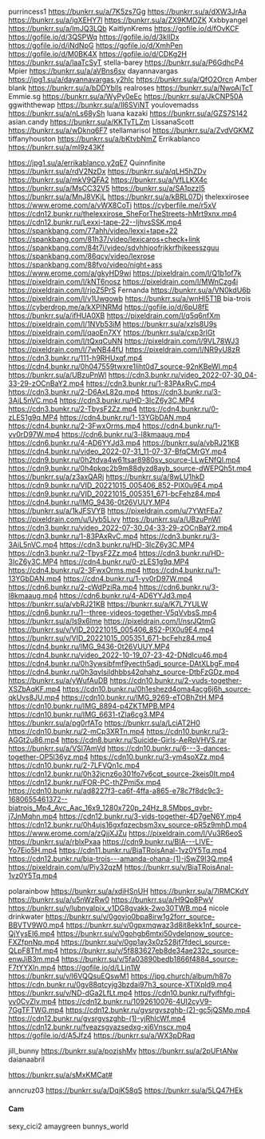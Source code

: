 purrincess1
 https://bunkrr.su/a/7K5zs7Gg
 https://bunkrr.su/a/dXW3JrAa
 https://bunkrr.su/a/igXEHY7l
 https://bunkrr.su/a/ZX9KMDZK
Xxbbyangel
 https://bunkrr.su/a/lmJQ3LQb
KaitlynKrems
 https://gofile.io/d/fOvKCF
 https://gofile.io/d/3QSPWq
 https://gofile.io/d/3klIDx
 https://gofile.io/d/iNdNpG
 https://gofile.io/d/XmhPen
 https://gofile.io/d/M0BK4X
 https://gofile.io/d/CDKg2H
 https://bunkrr.su/a/laaTcSyT
stella-barey
 https://bunkrr.su/a/P6GdhcP4
Mpier
 https://bunkrr.su/a/aVBns6sv
dayannavargas
 https://jpg1.su/a/dayannavargas.y2hIc
 https://bunkrr.su/a/QfO2Orcn
Amber blank
 https://bunkrr.su/a/bDDYblls
realroses
 https://bunkrr.su/a/NwoAjTcT
Emmie.sg
 https://bunkrr.su/a/WyPy0eEc
 https://bunkrr.su/a/JkCNP50A
ggwiththewap
 https://bunkrr.su/a/Il6SViNT
youlovemadss
 https://bunkrr.su/a/nLs68ySh
luana kazaki
 https://bunkrr.su/a/GZS7S142
asian.candy
 https://bunkrr.su/a/KKTyTLZm
LissanaScott
 https://bunkrr.su/a/wDknq6F7
stellamarisol
 https://bunkrr.su/a/ZvdVGKMZ
tiffanyhouston
 https://bunkrr.su/a/bKtvbNmZ
Errikablanco
 https://bunkrr.su/a/mI9z43Kf
 
 
 
 
 
 https://jpg1.su/a/errikablanco.y2qE7
Quinnfinite
 https://bunkrr.su/a/rdV2NzDx
 https://bunkrr.su/a/qLH5hZDv
 https://bunkrr.su/a/mkV9QFA2
 https://bunkrr.su/a/VfLLKX4c
 https://bunkrr.su/a/MsCC32V5
 https://bunkrr.su/a/SA1pzzI5
 https://bunkrr.su/a/MnJ8VKjL
 https://bunkrr.su/a/kBRL07Dj
thelexxirosee
 https://www.erome.com/a/vWX8CoTi
 https://cyberfile.me/r5xV
 https://cdn12.bunkr.ru/thelexxirose_SheForTheStreets-hMrt9xnx.mp4
 https://cdn12.bunkr.ru/Lexxi-tape-22--IjhvsSSK.mp4
 https://spankbang.com/77ahh/video/lexxi+tape+22
 https://spankbang.com/81h37/video/lexicaros+check+link
 https://spankbang.com/84t7i/video/sdvhhjoofrjkkrfhjkeesszguu
 https://spankbang.com/86qcy/video/lexrose
 https://spankbang.com/88fvo/video/night+ass
 https://www.erome.com/a/gkyHD9wi
 https://pixeldrain.com/l/Q1b1of7k
 https://pixeldrain.com/l/kNT6nosz
 https://pixeldrain.com/l/MWnCzg4i
 https://pixeldrain.com/l/rjoZ5PrS
Fernanda
  https://bunkrr.su/a/VN0kdU6b
  https://pixeldrain.com/l/v1Uwgowb
  https://bunkrr.su/a/wnHl5T1B
bia-trois
 https://cyberdrop.me/a/kXPINRMd
 https://gofile.io/d/6pU8fE
 https://bunkrr.su/a/ifHUA0XB
 https://pixeldrain.com/l/q5q6nfXm
 https://pixeldrain.com/l/1NVb53iM
 https://bunkrr.su/a/xzls8U9s
 https://pixeldrain.com/l/qaoEn7XY
 https://bunkrr.su/a/cxp3rlGt
 https://pixeldrain.com/l/tQxqCuNN
 https://pixeldrain.com/l/9VL78WJ3
 https://pixeldrain.com/l/7wNB44fU
 https://pixeldrain.com/l/NR9yU8zR
 https://cdn3.bunkr.ru/111-h9RHUxqf.mp4
 https://cdn4.bunkr.ru/0h047559twxre1liht0d7_source-92nKBeWI.mp4
 https://bunkrr.su/a/UBzuPnWl
 https://cdn3.bunkr.ru/video_2022-07-30_04-33-29-zOCnBaY2.mp4
 https://cdn3.bunkr.ru/1-83PAxRvC.mp4
 https://cdn3.bunkr.ru/2-D6AxL82q.mp4
 https://cdn3.bunkr.ru/3-3AiL5nVC.mp4
 https://cdn3.bunkr.ru/HD-3IcZ6y3C.MP4
 https://cdn3.bunkr.ru/2-TbysF2Zz.mp4
 https://cdn4.bunkr.ru/0-zLES1g9q.MP4
 https://cdn4.bunkr.ru/1-13YGbDAN.mp4
 https://cdn4.bunkr.ru/2-3FwxOrms.mp4
 https://cdn4.bunkr.ru/1-yv0rD97W.mp4
 https://cdn6.bunkr.ru/3-l8kmaaug.mp4
 https://cdn6.bunkr.ru/4-AD6YYJd3.mp4
 https://bunkrr.su/a/vbRJ21KB
 https://cdn4.bunkr.ru/video_2022-07-31_11-07-37-BfqCMrGY.mp4
 https://cdn9.bunkr.ru/0h2tdva4w61tsar8980sv_source-LLwENfQl.mp4
 https://cdn9.bunkr.ru/0h4pkqc2b9m88dyzd8ayb_source-dWEPQh5t.mp4
 https://bunkrr.su/a/z3axQARj
 https://bunkrr.su/a/8wLU1hkD
 https://cdn9.bunkr.ru/VID_20221015_005406_852-PlX0u9E4.mp4
 https://cdn9.bunkr.ru/VID_20221015_005351_671-bcFehz84.mp4
 https://cdn4.bunkr.ru/IMG_9436-0t26VUUY.MP4
 https://bunkrr.su/a/1kJFSVYB
 https://pixeldrain.com/u/7YWtFEa7
 https://pixeldrain.com/u/Uyb5Livy
 https://bunkrr.su/a/UBzuPnWl
 https://cdn3.bunkr.ru/video_2022-07-30_04-33-29-zOCnBaY2.mp4
 https://cdn3.bunkr.ru/1-83PAxRvC.mp4
 https://cdn3.bunkr.ru/3-3AiL5nVC.mp4
 https://cdn3.bunkr.ru/HD-3IcZ6y3C.MP4
 https://cdn3.bunkr.ru/2-TbysF2Zz.mp4
 https://cdn3.bunkr.ru/HD-3IcZ6y3C.MP4
 https://cdn4.bunkr.ru/0-zLES1g9q.MP4
 https://cdn4.bunkr.ru/2-3FwxOrms.mp4
 https://cdn4.bunkr.ru/1-13YGbDAN.mp4
 https://cdn4.bunkr.ru/1-yv0rD97W.mp4
 https://cdn6.bunkr.ru/2-cWdPziRa.mp4
 https://cdn6.bunkr.ru/3-l8kmaaug.mp4
 https://cdn6.bunkr.ru/4-AD6YYJd3.mp4
 https://bunkrr.su/a/vbRJ21KB
 https://bunkrr.su/a/K7L7YULW
 https://cdn6.bunkr.ru/1--three-videos-together-V5qVvbsS.mp4
 https://bunkrr.su/a/Is9x6lme
 https://pixeldrain.com/l/nsrJQtmG
 https://bunkrr.su/v/VID_20221015_005406_852-PlX0u9E4.mp4
 https://bunkrr.su/v/VID_20221015_005351_671-bcFehz84.mp4
 https://cdn4.bunkr.ru/IMG_9436-0t26VUUY.MP4
 https://cdn4.bunkr.ru/video_2022-10-19_07-23-42-DNdIcu46.mp4
 https://cdn4.bunkr.ru/0h3ywsibfmf9yecth5adj_source-DAtXLbgF.mp4
 https://cdn4.bunkr.ru/0h3qvlsildhbbs42qhahz_source-DtbFzGDz.mp4
 https://bunkrr.su/a/yWufAuDB
 https://cdn10.bunkr.ru/2-vuds-together-XSZbAqKF.mp4
 https://cdn10.bunkr.ru/0h1eshezd4oma4acg6j6h_source-qkUvs8JU.mp4
 https://cdn10.bunkr.ru/IMG_9269-eTOBhZtH.MP4
 https://cdn10.bunkr.ru/IMG_8894-p4ZKTMPB.MP4
 https://cdn10.bunkr.ru/IMG_6631-tZla6cg3.MP4
 https://bunkrr.su/a/pg0rfATo
 https://bunkrr.su/a/LciAT2H0
 https://cdn10.bunkr.ru/2-mCp3XRTn.mp4
 https://cdn10.bunkr.ru/3-AGGt2u86.mp4
 https://cdn8.bunkr.ru/Suicide-Girls-AeRpVHVS.rar
 https://bunkrr.su/a/VSl7AmVd
 https://cdn10.bunkr.ru/6---3-dances-together-OP5l36yz.mp4
 https://cdn10.bunkr.ru/3-ym4soXZz.mp4
 https://cdn10.bunkr.ru/2-7LFVQn1c.mp4
 https://cdn12.bunkr.ru/0h32jcnz6o301fo7v6cqt_source-2keis0It.mp4
 https://cdn12.bunkr.ru/FOR-PC-thZPmi5x.mp4
 https://cdn10.bunkr.ru/ad8227f3-ca6f-4ffa-a865-e78c7f8dc9c3-1680655461372--biatrois_Mp4_Avc_Aac_16x9_1280x720p_24Hz_8.5Mbps_qvbr-j7JnMqhn.mp4
 https://cdn12.bunkr.ru/3-vids-together-4D7geN6Y.mp4
 https://cdn12.bunkr.ru/0h4ujs16gxfqzecbsm3xv_source-pR5z9mhD.mp4
 https://www.erome.com/a/zQjjXJZu
 https://pixeldrain.com/l/Vu3R6eoS
 https://bunkrr.su/a/rblxPxaa
 https://cdn9.bunkr.ru/BIA---LIVE-Yo7Eio5H.mp4
 https://cdn11.bunkr.ru/BiaTRoisAnal-1vz0Y5Tq.mp4
 https://cdn12.bunkr.ru/bia-trois---amanda-ohana-(1)-jSwZ9I3Q.mp4
 https://pixeldrain.com/u/Piy32qzM
 https://bunkrr.su/v/BiaTRoisAnal-1vz0Y5Tq.mp4



polarainbow
 https://bunkrr.su/a/xdiHSnUH
 https://bunkrr.su/a/7lRMCKdY
 https://bunkrr.su/a/u5nWzRw0
 https://bunkrr.su/a/H9Qp8PwV
 https://bunkrr.su/v/lubnyalpix_y1DG8gvakk-2wo30TWB.mp4
nicole drinkwater
 https://bunkrr.su/v/0govjo0bpa8irw1g2forr_source-BBVTV9W0.mp4
 https://bunkrr.su/v/0gpxmqwaz3d8it8ekk1nf_source-QjYysEI6.mp4
 https://bunkrr.su/v/0gohgb6mtxi50vdelqnow_source-FXZfpnNp.mp4
 https://bunkrr.su/v/0gp1ay3x0z528jf7fdecl_source-QLpF8Thf.mp4
 https://bunkrr.su/v/5f883627eb8de34ae232c_source-enwJiB3m.mp4
 https://bunkrr.su/v/5fa03890bedb1866f4884_source-F7tYYXln.mp4
 https://gofile.io/d/LLjn1W
 https://bunkrr.su/v/I6VQQsuEQswM1
 https://jpg.church/album/h87o
 https://cdn.bunkr.ru/0gv88qtcyjg3bzdai97h3_source-XTlXpld9.mp4
 https://bunkrr.su/v/ND-dGa2LfLt.mp4
 https://cdn10.bunkr.ru/fyifhfgi-yv0CvZlv.mp4
 https://cdn12.bunkr.ru/1092610076-4UI2cyV9-7GgTFTWG.mp4
 https://cdn12.bunkr.ru/gvsrgvszghb-(2)-gc5jQSMp.mp4
 https://cdn12.bunkr.ru/gvsrgvszghb-(1)-yjRhIcWf.mp4
 https://cdn12.bunkr.ru/fveazsgvazsedxg-xj6Vnscx.mp4
 https://gofile.io/d/A5Jfz4
 https://bunkrr.su/a/WX3pDRaq

jill_bunny
 https://bunkrr.su/a/pozjshMv
 https://bunkrr.su/a/2pUFtANw
daianaabril
 
 
 
 
 https://bunkrr.su/a/sMxKMCat#

anncruz03
 https://bunkrr.su/a/DqiK58qS
 https://bunkrr.su/a/5LQ47HEk
#### Cam
 sexy_cici2
 amaygreen
 bunnys_world
